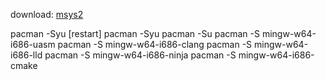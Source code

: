 download: [msys2](https://www.msys2.org/)

pacman -Syu
[restart]
pacman -Syu
pacman -Su
pacman -S mingw-w64-i686-uasm
pacman -S mingw-w64-i686-clang
pacman -S mingw-w64-i686-lld
pacman -S mingw-w64-i686-ninja
pacman -S mingw-w64-i686-cmake
